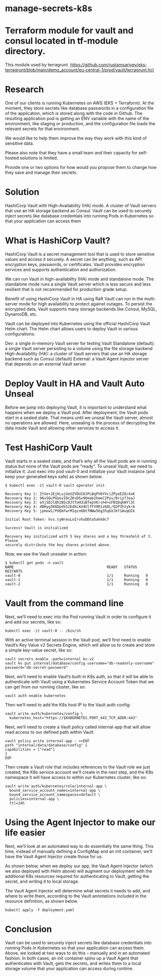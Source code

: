 # manage-secrets-k8s
# Terraform module for vault and consul located in tf-module directory.
This module used by terragrunt. 
https://github.com/rustamsariyev/eks-terragrunt/blob/main/demo_account/eu-central-1/prod/vault/terragrunt.hcl


# Research 
One of our clients is running Kubernetes on AWS (EKS + Terraform). At the moment, they store secrets like database passwords in a configuration file of the application, which is stored along with the code in Github. The resulting application pod is getting an ENV variable with the name of the environment, like staging or production, and the configuration file loads the relevant secrets for that environment.

We would like to help them improve the way they work with this kind of sensitive data.

Please also note that they have a small team and their capacity for self-hosted solutions is limited.

Provide one or two options for how would you propose them to change how they save and manage their secrets.

# Solution 
HashiCorp Vault with High-Availability (HA) mode. A cluster of Vault servers that use an HA storage backend as Consul.
Vault can be used to securely inject secrets like database credentials into running Pods in Kubernetes so that your application can access them

# What is HashiCorp Vault?
HashiCorp Vault is a secret management tool that is used to store sensitive values and access it securely. A secret can be anything, such as API encryption keys, passwords, or certificates. Vault provides encryption services and supports authentication and authorization.

We can run Vault in high-availability (HA) mode and standalone mode. The standalone mode runs a single Vault server which is less secure and less resilient that is not recommended for production grade setup.

Benefit of using HashiCorp Vault in HA using Raft
Vault can run in the multi-server mode for high availability to protect against outages. To persist the encrypted data, Vault supports many storage backends like Consul, MySQL, DynamoDB, etc.


Vault can be deployed into Kubernetes using the official HashiCorp Vault Helm chart. The Helm chart allows users to deploy Vault in various configurations:

Dev: a single in-memory Vault server for testing Vault
Standalone (default): a single Vault server persisting to a volume using the file storage backend
High-Availability (HA): a cluster of Vault servers that use an HA storage backend such as Consul (default)
External: a Vault Agent Injector server that depends on an external Vault server


# Deploy Vault in HA and Vault Auto Unseal
Before we jump into deploying Vault, it is important to understand what happens when we deploy a Vault pod. After deployment, the Vault pods start in a sealed state. That means until we unseal the Vault server, almost no operations are allowed. Here, unsealing is the process of decrypting the data inside Vault and allowing other services to access it.

# Test HashiCorp Vault
Vault starts in a sealed state, and that’s why all the Vault pods are in running status but none of the Vault pods are “ready”. To unseal Vault, we need to initialize it. Just exec into pod vault-0 and initialize your Vault instance (and keep your generated keys safe) as shown below:
````
$ kubectl exec -it vault-0 vault operator init

Recovery Key 1: ZtVe+JEjkLujUoUZYDUI8JPLBqPV6YVciZPyeEZ0/4xK
Recovery Key 2: 96vSOcPGUovI0cZK+D5x9Omab2hmeC2Pyv/8+iyfJoaJ
Recovery Key 3: eXjSDJlQh2BScDJtToH3iBTepVKrsh4+uFB1DqkWYl3C
Recovery Key 4: 4BHyg3K6DpdSS2EdkLkU4UlfFVOR1z68L/Q2P3h2ykrA
Recovery Key 5: jpmow1/POQkFwrMIqco6BtfNWw56g35qGXJkY1AuqUIk

Initial Root Token: hvs.tyWreuLnIrvhuDDta5akk0c7

Success! Vault is initialized

Recovery key initialized with 5 key shares and a key threshold of 3. Please
securely distribute the key shares printed above.
````

Now, we see the Vault unsealer in action:

```
$ kubectl get pods -n vault
NAME                                           READY   STATUS    RESTARTS
vault-0                                        1/1     Running   0      
vault-1                                        1/1     Running   0     
vault-2                                        1/1     Running   0         
```

# Vault from the command line
Next, we’ll need to exec into the Pod running Vault in order to configure it and add our secrets, like so:
```
kubectl exec -it vault-0 -- /bin/sh
```

With an active terminal session in the Vault pod, we’ll first need to enable Vault’s Key Value v2 Secrets Engine, which will allow us to create and store a simple key-value secret, like so:

```
vault secrets enable -path=internal kv-v2
vault kv put internal/database/config username="db-readonly-username" password="db-secret-password"
```
Next, we’ll need to enable Vault’s built-in K8s auth, so that it will be able to authenticate with Vault using a Kubernetes Service Account Token that we can get from our running cluster, like so:

```
vault auth enable kubernetes
```
Then we’ll need to add the K8s host IP to the Vault auth config:

```
vault write auth/kubernetes/config \
  kubernetes_host="https://$KUBERNETES_PORT_443_TCP_ADDR:443"
```

Next, we’ll need to create a Vault policy called internal-app that will allow read access to our defined path within Vault:

```
vault policy write internal-app - <<EOF
path "internal/data/database/config" {
capabilities = ["read"]
}
EOF
```
Then create a Vault role that includes references to the Vault role we just created, the K8s service account we’ll create in the next step, and the K8s namespace it will have access to within our Kubernetes cluster, like so:

```
vault write auth/kubernetes/role/internal-app \
  bound_service_account_names=internal-app \
  bound_service_account_namespaces=default \
  policies=internal-app \
  ttl=24h

```

# Using the Agent Injector to make our life easier
Next, we’ll look at an automated way to do essentially the same thing. This time, instead of manually defining a ConfigMap and an init container, we’ll have the Vault Agent Injector create those for us.

As shown below, when we deploy our app, the Vault Agent Injector (which we also deployed with Helm above) will augment our deployment with the additional K8s resources required for authenticating to Vault, getting the secret, and writing it to local storage.

The Vault Agent Injector will determine what secrets it needs to add, and where to write them, according to the Vault annotations included in the resource definition, as shown below.

```
kubectl apply -f deployment.yaml
```

# Conclusion
Vault can be used to securely inject secrets like database credentials into running Pods in Kubernetes so that your application can access them. Above, we looked at two ways to do this – manually and in an automated fashion. In both cases, an init container spins up a Vault Agent that authenticates with Vault, gets the secrets, and writes them to a local storage volume that your application can access during runtime.